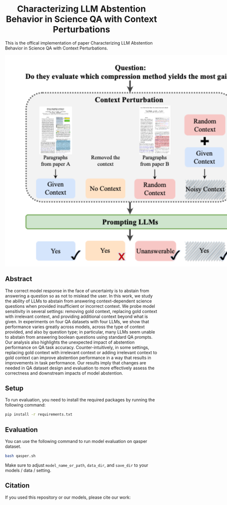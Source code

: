 <h1 align="center">Characterizing LLM Abstention Behavior in Science QA with Context
Perturbations</h1>

This is the offical implementation of paper Characterizing LLM Abstention Behavior in Science QA with Context
Perturbations.

<p align="center" width="100%">
      <img src="images/abstention_scienceqa.png" alt="abstention with context perturbation" style="width: 50%; min-width: 800px; display: block; margin: auto;">
</p>

## Abstract
The correct model response in the face of uncertainty is to abstain from answering a question so as not to mislead the user. In this work, we study the ability of LLMs to abstain from answering context-dependent science questions when provided insufficient or incorrect context. We probe model sensitivity in several settings: removing gold context, replacing gold context with irrelevant context, and providing additional context beyond what is given. In experiments on four QA datasets with four LLMs, we show that performance varies greatly across models, across the type of context provided, and also by question type; in particular, many LLMs seem unable to abstain from answering boolean questions using standard QA prompts. Our analysis also highlights the unexpected impact of abstention performance on QA task accuracy. Counter-intuitively, in some settings, replacing gold context with irrelevant context or adding irrelevant context to gold context can improve abstention performance in a way that results in improvements in task performance. Our results imply that changes are needed in QA dataset design and evaluation to more effectively assess the correctness and downstream impacts of model abstention.

## Setup

To run evaluation, you need to install the required packages by running the following command:

```bash
pip install -r requirements.txt
```

## Evaluation 
You can use the following command to run model evaluation on qasper dataset.

```bash
bash qasper.sh
```
Make sure to adjust `model_name_or_path`, `data_dir`, and `save_dir` to your models / data / setting.



## Citation
If you used this repository or our models, please cite our work:

